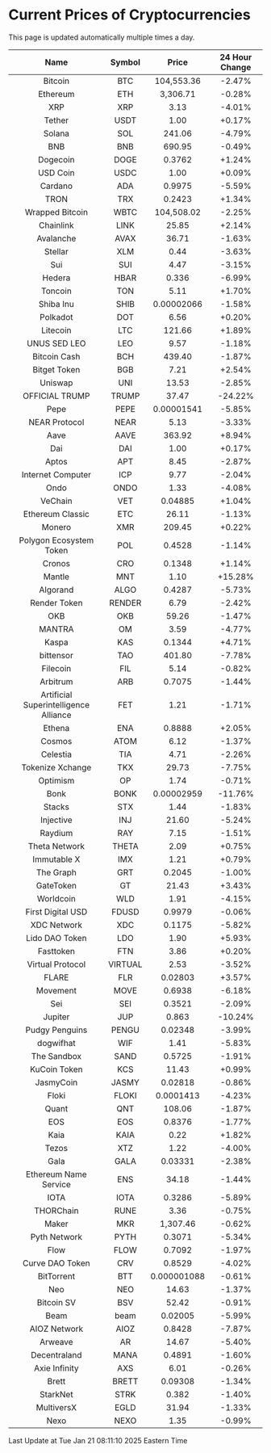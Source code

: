 # Current Prices of Cryptocurrencies
This page is updated automatically multiple times a day.

| Name | Symbol | Price | 24 Hour Change |
| :---: |:---:| :---: | :---: |
| Bitcoin | BTC | 104,553.36 | -2.47% |
| Ethereum | ETH | 3,306.71 | -0.28% |
| XRP | XRP | 3.13 | -4.01% |
| Tether | USDT | 1.00 | +0.17% |
| Solana | SOL | 241.06 | -4.79% |
| BNB | BNB | 690.95 | -0.49% |
| Dogecoin | DOGE | 0.3762 | +1.24% |
| USD Coin | USDC | 1.00 | +0.09% |
| Cardano | ADA | 0.9975 | -5.59% |
| TRON | TRX | 0.2423 | +1.34% |
| Wrapped Bitcoin | WBTC | 104,508.02 | -2.25% |
| Chainlink | LINK | 25.85 | +2.14% |
| Avalanche | AVAX | 36.71 | -1.63% |
| Stellar | XLM | 0.44 | -3.63% |
| Sui | SUI | 4.47 | -3.15% |
| Hedera | HBAR | 0.336 | -6.99% |
| Toncoin | TON | 5.11 | +1.70% |
| Shiba Inu | SHIB | 0.00002066 | -1.58% |
| Polkadot | DOT | 6.56 | +0.20% |
| Litecoin | LTC | 121.66 | +1.89% |
| UNUS SED LEO | LEO | 9.57 | -1.18% |
| Bitcoin Cash | BCH | 439.40 | -1.87% |
| Bitget Token | BGB | 7.21 | +2.54% |
| Uniswap | UNI | 13.53 | -2.85% |
| OFFICIAL TRUMP | TRUMP | 37.47 | -24.22% |
| Pepe | PEPE | 0.00001541 | -5.85% |
| NEAR Protocol | NEAR | 5.13 | -3.33% |
| Aave | AAVE | 363.92 | +8.94% |
| Dai | DAI | 1.00 | +0.17% |
| Aptos | APT | 8.45 | -2.87% |
| Internet Computer | ICP | 9.77 | -2.04% |
| Ondo | ONDO | 1.33 | -4.08% |
| VeChain | VET | 0.04885 | +1.04% |
| Ethereum Classic | ETC | 26.11 | -1.13% |
| Monero | XMR | 209.45 | +0.22% |
| Polygon Ecosystem Token | POL | 0.4528 | -1.14% |
| Cronos | CRO | 0.1348 | +1.14% |
| Mantle | MNT | 1.10 | +15.28% |
| Algorand | ALGO | 0.4287 | -5.73% |
| Render Token | RENDER | 6.79 | -2.42% |
| OKB | OKB | 59.26 | -1.47% |
| MANTRA | OM | 3.59 | -4.77% |
| Kaspa | KAS | 0.1344 | +4.71% |
| bittensor | TAO | 401.80 | -7.78% |
| Filecoin | FIL | 5.14 | -0.82% |
| Arbitrum | ARB | 0.7075 | -1.44% |
| Artificial Superintelligence Alliance | FET | 1.21 | -1.71% |
| Ethena | ENA | 0.8888 | +2.05% |
| Cosmos | ATOM | 6.12 | -1.37% |
| Celestia | TIA | 4.71 | -2.26% |
| Tokenize Xchange | TKX | 29.73 | -7.75% |
| Optimism | OP | 1.74 | -0.71% |
| Bonk | BONK | 0.00002959 | -11.76% |
| Stacks | STX | 1.44 | -1.83% |
| Injective | INJ | 21.60 | -5.24% |
| Raydium | RAY | 7.15 | -1.51% |
| Theta Network | THETA | 2.09 | +0.75% |
| Immutable X | IMX | 1.21 | +0.79% |
| The Graph | GRT | 0.2045 | -1.00% |
| GateToken | GT | 21.43 | +3.43% |
| Worldcoin | WLD | 1.91 | -4.15% |
| First Digital USD | FDUSD | 0.9979 | -0.06% |
| XDC Network | XDC | 0.1175 | -5.82% |
| Lido DAO Token | LDO | 1.90 | +5.93% |
| Fasttoken | FTN | 3.86 | +0.20% |
| Virtual Protocol | VIRTUAL | 2.53 | -3.52% |
| FLARE | FLR | 0.02803 | +3.57% |
| Movement | MOVE | 0.6938 | -6.18% |
| Sei | SEI | 0.3521 | -2.09% |
| Jupiter | JUP | 0.863 | -10.24% |
| Pudgy Penguins | PENGU | 0.02348 | -3.99% |
| dogwifhat | WIF | 1.41 | -5.83% |
| The Sandbox | SAND | 0.5725 | -1.91% |
| KuCoin Token | KCS | 11.43 | +0.99% |
| JasmyCoin | JASMY | 0.02818 | -0.86% |
| Floki | FLOKI | 0.0001413 | -4.23% |
| Quant | QNT | 108.06 | -1.87% |
| EOS | EOS | 0.8376 | -1.77% |
| Kaia | KAIA | 0.22 | +1.82% |
| Tezos | XTZ | 1.22 | -4.00% |
| Gala | GALA | 0.03331 | -2.38% |
| Ethereum Name Service | ENS | 34.18 | -1.44% |
| IOTA | IOTA | 0.3286 | -5.89% |
| THORChain | RUNE | 3.36 | -0.75% |
| Maker | MKR | 1,307.46 | -0.62% |
| Pyth Network | PYTH | 0.3071 | -5.34% |
| Flow | FLOW | 0.7092 | -1.97% |
| Curve DAO Token | CRV | 0.8529 | -4.02% |
| BitTorrent | BTT | 0.000001088 | -0.61% |
| Neo | NEO | 14.63 | -1.37% |
| Bitcoin SV | BSV | 52.42 | -0.91% |
| Beam | beam | 0.02005 | -5.99% |
| AIOZ Network | AIOZ | 0.8428 | -7.87% |
| Arweave | AR | 14.67 | -5.40% |
| Decentraland | MANA | 0.4891 | -1.60% |
| Axie Infinity | AXS | 6.01 | -0.26% |
| Brett | BRETT | 0.09308 | -1.34% |
| StarkNet | STRK | 0.382 | -1.40% |
| MultiversX | EGLD | 31.94 | -1.33% |
| Nexo | NEXO | 1.35 | -0.99% |

Last Update at Tue Jan 21 08:11:10 2025 Eastern Time